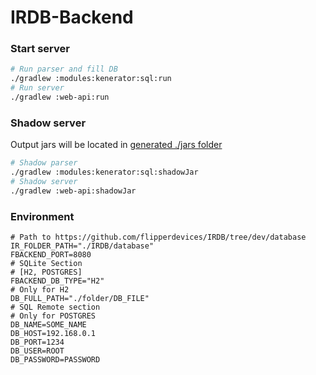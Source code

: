 # IRDB-Backend

### Start server

```bash
# Run parser and fill DB
./gradlew :modules:kenerator:sql:run
# Run server
./gradlew :web-api:run
```

### Shadow server

Output jars will be located in [generated ./jars folder](./jars)

```bash
# Shadow parser
./gradlew :modules:kenerator:sql:shadowJar
# Shadow server
./gradlew :web-api:shadowJar
```

### Environment

```properties
# Path to https://github.com/flipperdevices/IRDB/tree/dev/database
IR_FOLDER_PATH="./IRDB/database"
FBACKEND_PORT=8080
# SQLite Section
# [H2, POSTGRES]
FBACKEND_DB_TYPE="H2"
# Only for H2
DB_FULL_PATH="./folder/DB_FILE"
# SQL Remote section
# Only for POSTGRES
DB_NAME=SOME_NAME
DB_HOST=192.168.0.1
DB_PORT=1234
DB_USER=ROOT
DB_PASSWORD=PASSWORD
```